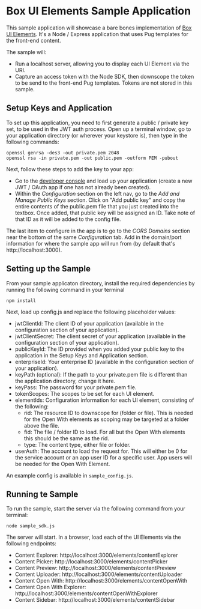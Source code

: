 # Box UI Elements Sample Application

This sample application will showcase a bare bones implementation of [Box UI Elements](https://developer.box.com/v2.0/page/box-ui-elements). It's a Node / Express application that uses Pug templates for the front-end content.

The sample will:

* Run a localhost server, allowing you to display each UI Element via the URI.
* Capture an access token with the Node SDK, then downscope the token to be send to the front-end Pug templates. Tokens are not stored in this sample.

## Setup Keys and Application

To set up this application, you need to first generate a public / private key set, to be used in the JWT auth process. Open up a terminal window, go to your application directory (or wherever your keystore is), then type in the following commands: 

```
openssl genrsa -des3 -out private.pem 2048
openssl rsa -in private.pem -out public.pem -outform PEM -pubout
```

Next, follow these steps to add the key to your app:
* Go to the [developer console](https://app.box.com/developers/console) and load up your application (create a new JWT / OAuth app if one has not already been created).
* Within the *Configuration* section on the left nav, go to the *Add and Manage Public Keys* section. Click on "Add public key" and copy the entire contents of the public.pem file that you just created into the textbox. Once added, that public key will be assigned an ID. Take note of that ID as it will be added to the config file.

The last item to configure in the app is to go to the *CORS Domains* section near the bottom of the same *Configuration* tab. Add in the domain/port information for where the sample app will run from (by default that's http://localhost:3000). 

## Setting up the Sample

From your sample applicaton directory, install the required dependencies by running the following command in your terminal

```
npm install
```

Next, load up config.js and replace the following placeholder values:

* jwtClientId: The client ID of your application (available in the configuration section of your application).
* jwtClientSecret: The client secret of your application (available in the configuration section of your application).
* publicKeyId: The ID provided when you added your public key to the application in the Setup Keys and Application section.
* enterpriseId: Your enterprise ID (available in the configuration section of your application).
* keyPath (optional): If the path to your private.pem file is different than the application directory, change it here.
* keyPass: The password for your private.pem file.
* tokenScopes: The scopes to be set for each UI element.
* elementIds: Configuration information for each UI element, consisting of the following:
  * rid: The resource ID to downscope for (folder or file). This is needed for the Open With elements as scoping may be targeted at a folder above the file.
  * fid: The file / folder ID to load. For all but the Open With elements this should be the same as the rid.
  * type: The content type, either file or folder.
* userAuth: The account to load the request for. This will either be 0 for the service account or an app user ID for a specific user. App users will be needed for the Open With Element.

An example config is available in `sample_config.js`.

## Running te Sample

To run the sample, start the server via the following command from your terminal:

```
node sample_sdk.js
```

The server will start. In a browser, load each of the UI Elements via the following endpoints:

* Content Explorer: http://localhost:3000/elements/contentExplorer
* Content Picker: http://localhost:3000/elements/contentPicker
* Content Preview: http://localhost:3000/elements/contentPreview
* Content Uploader: http://localhost:3000/elements/contentUploader
* Content Open With: http://localhost:3000/elements/contentOpenWith
* Content Open With Explorer: http://localhost:3000/elements/contentOpenWithExplorer
* Content Sidebar: http://localhost:3000/elements/contentSidebar
